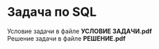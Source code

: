 # Задача по SQL
Условие задачи в файле **УСЛОВИЕ ЗАДАЧИ.pdf**   
Решение задачи в файле **РЕШЕНИЕ.pdf**